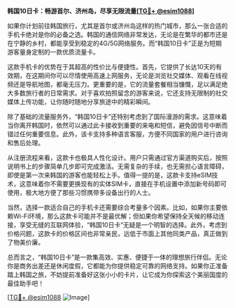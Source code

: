 **韩国10日卡：畅游首尔、济州岛，尽享无限流量[[TG💪+ @esim1088](https://t.me/s/esim1088)]**

如果你计划前往韩国旅行，尤其是首尔或济州岛这样的热门城市，那么一张合适的手机卡绝对是你的必备之选。韩国的通信网络非常发达，无论是在繁华的都市还是在宁静的乡村，都能享受到稳定的4G/5G网络服务。而“韩国10日卡”正是为短期游客量身定制的一款优质流量卡。

这款手机卡的优势在于其超高的性价比与便捷性。首先，它提供了长达10天的有效期，在这期间你可以尽情使用高速上网服务，无论是浏览社交媒体、观看在线视频还是导航地图，都毫无压力。更重要的是，它的流量套餐相当慷慨，足以满足绝大多数旅行者的日常需求。对于喜欢拍照留念的游客来说，它还支持无限制的社交媒体上传功能，让你随时随地分享旅途中的精彩瞬间。

除了基础的流量服务外，“韩国10日卡”还特别考虑到了国际漫游的需求。这意味着当你离开韩国时，依然可以通过此卡接收到重要的来电和短信，避免因信号中断而错过任何重要信息。此外，该卡支持多种语言客服，方便不同国家的用户进行咨询和售后处理。

从注册流程来看，这款卡也极具人性化设计。用户只需通过官方渠道购买后，按照说明书上的步骤简单几步即可完成激活。无需复杂的手续，也无需担心语言障碍，即使是第一次来韩国的游客也能轻松上手。值得一提的是，这款卡支持eSIM技术，这意味着你不需要更换现有的实体SIM卡，直接在手机设置中添加新号码即可使用，极大地方便了那些习惯携带多设备出行的人士。

当然，选择一款适合自己的手机卡还需要综合考量多个因素。比如，如果你主要依赖Wi-Fi环境，那么这款卡可能并不是最优解；但如果你希望保持全天候的移动连接，享受无缝的互联网体验，“韩国10日卡”无疑是一个明智的选择。此外，考虑到价格问题，这款卡的价格区间也非常亲民，远低于市面上其他同类产品，真正做到了物美价廉。

总而言之，“韩国10日卡”是一款集高效、实惠、便捷于一体的理想旅行伴侣。无论你是商务出差还是休闲度假，它都能为你提供稳定可靠的网络支持。如果你正准备踏上韩国之旅，不妨提前准备好这张小小的卡片，让它成为你探索这个美丽国度的最佳助手吧！

[[TG💪+ @esim1088](https://t.me/s/esim1088) ![Image](https://i.postimg.cc/4NQfJmqS/Snipaste-2025-05-13-00-14-12.png)]